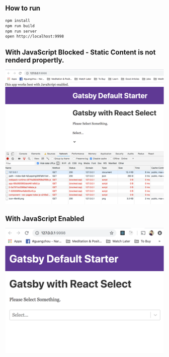 ## How to run

```bash
npm install
npm run build
npm run server
open http://localhost:9998
```

## With JavaScript Blocked - Static Content is not renderd propertly.

 
![alt text](pic1.png)


## With JavaScript Enabled

![alt text](pic2.png)


